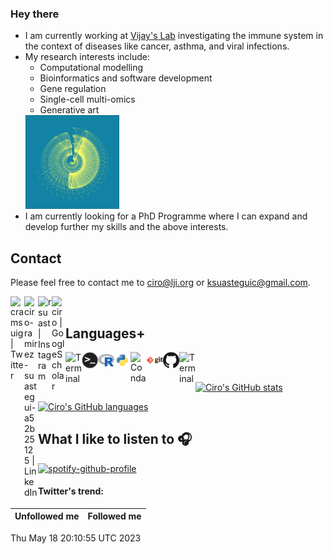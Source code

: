 ### Hey there

- I am currently working at [Vijay's Lab](https://github.com/vijaybioinfo) investigating the immune system in the context of diseases like cancer, asthma, and viral infections.
- My research interests include:
  + Computational modelling
  + Bioinformatics and software development
  + Gene regulation
  + Single-cell multi-omics
  + Generative art
  <img src="img/2020-12-29-23-14_seed_1767.png" width="150" height="150">
- I am currently looking for a PhD Programme where I can expand and develop further my skills and the above interests.

## Contact

Please feel free to contact me to ciro@lji.org or ksuasteguic@gmail.com.

[<img align="left" alt="cramsuig | Twitter" width="22px" src="https://cdn.jsdelivr.net/npm/simple-icons@v3/icons/twitter.svg" />](https://twitter.com/cramsuig)
[<img align="left" alt="ciro-ramirez-suastegui-a52b25125 | LinkedIn" width="22px" src="https://cdn.jsdelivr.net/npm/simple-icons@v3/icons/linkedin.svg" />](https://www.linkedin.com/in/ciro-ramirez-suastegui-a52b25125)
[<img align="left" alt="rsuast | Instagram" width="22px" src="https://cdn.jsdelivr.net/npm/simple-icons@v3/icons/instagram.svg" />](https://www.instagram.com/rsuast)
[<img align="left" alt="ciro | GoogleScholar" width="22px" src="https://cdn.jsdelivr.net/npm/simple-icons@v3/icons/googlescholar.svg" />](https://scholar.google.com/citations?user=MnHV_-QAAAAJ&hl=en)
<br>

## Languages+

<img align="left" alt="Terminal" width="26px" src="https://avatars.githubusercontent.com/u/1089146?s=200&v=4" />
<img align="left" alt="Terminal" width="26px" src="https://raw.githubusercontent.com/github/explore/78df643247d429f6cc873026c0622819ad797942/topics/terminal/terminal.png" />
<img align="left" alt="R" width="26px" src="https://raw.githubusercontent.com/github/explore/80688e429a7d4ef2fca1e82350fe8e3517d3494d/topics/r/r.png" />
<img align="left" alt="Python" width="26px" src="https://raw.githubusercontent.com/github/explore/80688e429a7d4ef2fca1e82350fe8e3517d3494d/topics/python/python.png" />
<img align="left" alt="Conda" width="26px" src="https://avatars2.githubusercontent.com/u/6392739?s=200&v=4" />
<img align="left" alt="Git" width="26px" src="https://raw.githubusercontent.com/github/explore/80688e429a7d4ef2fca1e82350fe8e3517d3494d/topics/git/git.png" />
<img align="left" alt="Github" width="26px" src="https://raw.githubusercontent.com/github/explore/78df643247d429f6cc873026c0622819ad797942/topics/github/github.png" />
<img align="left" alt="Terminal" width="26px" src="https://avatars.githubusercontent.com/u/1120885?s=200&v=4" />
<br><br>

[![Ciro's GitHub stats](https://github-readme-stats.vercel.app/api?username=cramirezs&show_icons=true&theme=gruvbox)](https://github.com/anuraghazra/github-readme-stats)

[![Ciro's GitHub languages](https://github-readme-stats.vercel.app/api/top-langs?username=cramirezs&layout=compact&theme=dark)](https://github.com/anuraghazra/github-readme-stats)

## What I like to listen to 🎧

[![spotify-github-profile](https://spotify-github-profile.vercel.app/api/view?uid=cirost&cover_image=false&theme=default)](https://open.spotify.com/user/cirost)

#### Twitter's trend:

| Unfollowed me |  Followed me |
| --- | --- |
Thu May 18 20:10:55 UTC 2023
